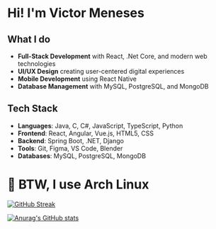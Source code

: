 
# Hi! I'm Victor Meneses
## What I do

* **Full-Stack Development** with React, .Net Core, and modern web technologies
* **UI/UX Design** creating user-centered digital experiences
* **Mobile Development** using React Native
* **Database Management** with MySQL, PostgreSQL, and MongoDB

## Tech Stack
* **Languages**: Java, C, C#, JavaScript, TypeScript, Python
* **Frontend**: React, Angular, Vue.js, HTML5, CSS
* **Backend**: Spring Boot, .NET, Django
* **Tools**: Git, Figma, VS Code, Blender
* **Databases**: MySQL, PostgreSQL, MongoDB

# 🐧 BTW, I use Arch Linux


[![GitHub Streak](https://github-readme-streak-stats.herokuapp.com?user=VicMeGa&theme=rose-pine)](https://git.io/streak-stats)

[![Anurag's GitHub stats](https://github-readme-stats.vercel.app/api?username=VicMeGa)](https://github.com/anuraghazra/github-readme-stats)
